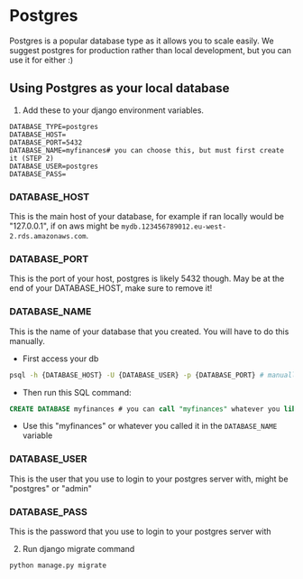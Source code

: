 # Postgres

Postgres is a popular database type as it allows you to scale easily. We suggest postgres for production rather than local
development, but you can use it for either :)

## Using Postgres as your local database

1. Add these to your django environment variables.

```dotenv
DATABASE_TYPE=postgres
DATABASE_HOST=
DATABASE_PORT=5432
DATABASE_NAME=myfinances# you can choose this, but must first create it (STEP 2)
DATABASE_USER=postgres
DATABASE_PASS=
```

### DATABASE_HOST

This is the main host of your database, for example if ran locally would be "127.0.0.1",
if on aws might be `mydb.123456789012.eu-west-2.rds.amazonaws.com`.

### DATABASE_PORT

This is the port of your host, postgres is likely 5432 though. May be at the end of your DATABASE_HOST, make sure to remove it!

### DATABASE_NAME

This is the name of your database that you created. You will have to do this manually.

- First access your db

```bash
psql -h {DATABASE_HOST} -U {DATABASE_USER} -p {DATABASE_PORT} # manually fill out the values in brackets {}
```

- Then run this SQL command:

```sql
CREATE DATABASE myfinances # you can call "myfinances" whatever you like
```

- Use this "myfinances" or whatever you called it in the `DATABASE_NAME` variable

### DATABASE_USER

This is the user that you use to login to your postgres server with, might be "postgres" or "admin"

### DATABASE_PASS

This is the password that you use to login to your postgres server with

2. Run django migrate command

```bash
python manage.py migrate
```
